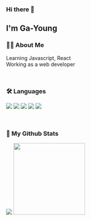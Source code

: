 ### Hi there 👋
## I'm Ga-Young
<!--
**songa0/songa0** is a ✨ _special_ ✨ repository because its `README.md` (this file) appears on your GitHub profile.

Here are some ideas to get you started:

- 🔭 I’m currently working on ...
- 🌱 I’m currently learning Javascript 
- 👯 I’m looking to collaborate on ...
- 🤔 I’m looking for help with ...
- 💬 Ask me about ...
- 📫 How to reach me: ...
- 😄 Pronouns: ...
- ⚡ Fun fact: ...
-->

  <h3>👩‍💻 About Me</h3>
  <p>
   Learning Javascript, React   <br/>
   Working as a web developer
  </p>
  <br/>
  
  <h3>🛠 Languages</h3>
  <p>
  <img src="https://img.icons8.com/color/48/000000/javascript.png"/> <img src="https://img.icons8.com/office/40/000000/react.png"/> <img src="https://img.icons8.com/color/48/000000/java-coffee-cup-logo.png"/> <img src="https://img.icons8.com/color/48/000000/html-5.png"/> <img src="https://img.icons8.com/color/48/000000/css3.png"/> 
  </p>
  <br/>
  
  <h3>📇 My Github Stats</h3> 
  <p>
   <img src = "https://github-readme-stats.vercel.app/api?username=songa0&show_icons=true&theme=graywhite">  
   <img src = "https://github-readme-stats.vercel.app/api/top-langs/?username=songa0" height="195px">
  </p> 
<!--![songa0's github stats](https://github-readme-stats.vercel.app/api?username=songa0&show_icons=true&hide=contribs,prs&theme=graywhite)
[![Top Langs](https://github-readme-stats.vercel.app/api/top-langs/?username=songa0)](https://github.com/anuraghazra/github-readme-stats)-->
  <p>
  <!--<a href="https://hits.seeyoufarm.com"><img src="https://hits.seeyoufarm.com/api/count/incr/badge.svg?url=https%3A%2F%2Fgithub.com%2Fsonga0%2Fhit-counter&count_bg=%236AAAEB&title_bg=%23555555&icon=&icon_color=%23E7E7E7&title=hits&edge_flat=false"/></a>-->
  </p>
